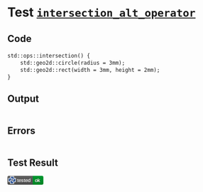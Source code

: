 # Test [`intersection_alt_operator`](/doc/libs/std/ops/intersection.md#L17)

## Code

```µcad
std::ops::intersection() {
    std::geo2d::circle(radius = 3mm);
    std::geo2d::rect(width = 3mm, height = 2mm);
}

```

## Output

```,plain
```

## Errors

```,plain
```

## Test Result

![OK](/doc/libs/std/ops/.test/intersection_alt_operator.png)
